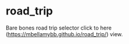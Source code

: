 # road_trip
Bare bones road trip selector
click to here (https://mbellamybb.github.io/road_trip/) view.
